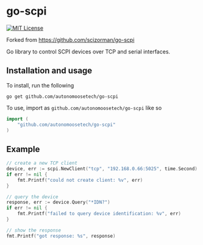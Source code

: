 # go-scpi

[![MIT License](http://img.shields.io/badge/license-MIT-blue.svg?style=flat)](LICENSE)

Forked from https://github.com/scizorman/go-scpi

Go library to control SCPI devices over TCP and serial interfaces.

## Installation and usage

To install, run the following

```shell
go get github.com/autonomoosetech/go-scpi
```

To use, import as `github.com/autonomoosetech/go-scpi` like so

```go
import (
	"github.com/autonomoosetech/go-scpi"
)
```

## Example

```go
// create a new TCP client
device, err := scpi.NewClient("tcp", "192.168.0.66:5025", time.Second)
if err != nil {
	fmt.Printf("could not create client: %v", err)
}

// query the device
response, err := device.Query("*IDN?")
if err != nil {
	fmt.Printf("failed to query device identification: %v", err)
}

// show the response
fmt.Printf("got response: %s", response)
```
